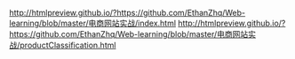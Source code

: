 http://htmlpreview.github.io/?https://github.com/EthanZhq/Web-learning/blob/master/电商网站实战/index.html
http://htmlpreview.github.io/?https://github.com/EthanZhq/Web-learning/blob/master/电商网站实战/productClassification.html
